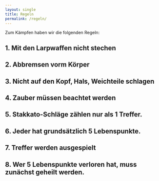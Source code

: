 ```yaml
---
layout: single
title: Regeln
permalink: /regeln/
---
```


Zum Kämpfen haben wir die folgenden Regeln:

## 1\. Mit den Larpwaffen nicht stechen
## 2\. Abbremsen vorm Körper
## 3\. Nicht auf den Kopf, Hals, Weichteile schlagen
## 4\. Zauber müssen beachtet werden
## 5\. Stakkato-Schläge zählen nur als 1 Treffer.
## 6\. Jeder hat grundsätzlich 5 Lebenspunkte.
## 7\. Treffer werden ausgespielt
## 8\. Wer 5 Lebenspunkte verloren hat, muss zunächst geheilt werden.

